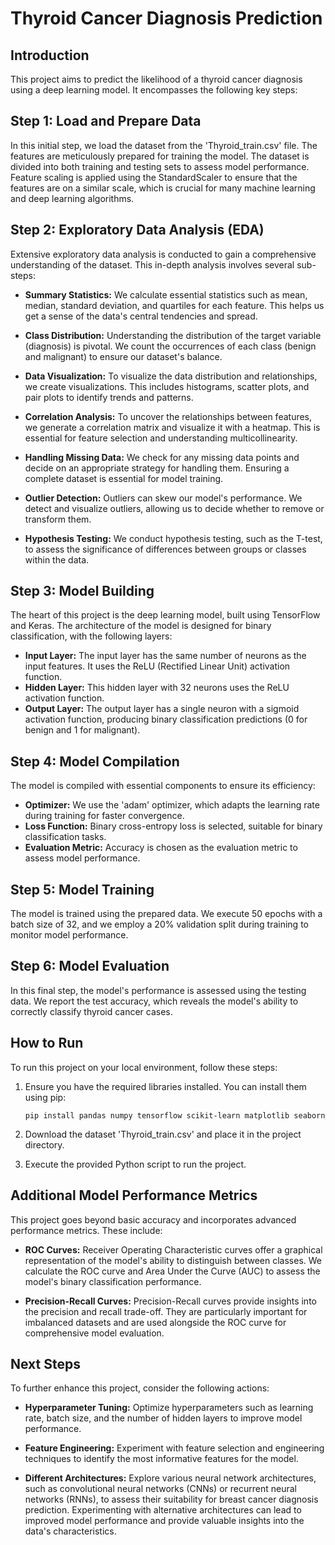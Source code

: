 # Thyroid Cancer Diagnosis Prediction

## Introduction
This project aims to predict the likelihood of a thyroid cancer diagnosis using a deep learning model. It encompasses the following key steps:

## Step 1: Load and Prepare Data
In this initial step, we load the dataset from the 'Thyroid_train.csv' file. The features are meticulously prepared for training the model. The dataset is divided into both training and testing sets to assess model performance. Feature scaling is applied using the StandardScaler to ensure that the features are on a similar scale, which is crucial for many machine learning and deep learning algorithms.

## Step 2: Exploratory Data Analysis (EDA)
Extensive exploratory data analysis is conducted to gain a comprehensive understanding of the dataset. This in-depth analysis involves several sub-steps:

- **Summary Statistics:** We calculate essential statistics such as mean, median, standard deviation, and quartiles for each feature. This helps us get a sense of the data's central tendencies and spread.

- **Class Distribution:** Understanding the distribution of the target variable (diagnosis) is pivotal. We count the occurrences of each class (benign and malignant) to ensure our dataset's balance.

- **Data Visualization:** To visualize the data distribution and relationships, we create visualizations. This includes histograms, scatter plots, and pair plots to identify trends and patterns.

- **Correlation Analysis:** To uncover the relationships between features, we generate a correlation matrix and visualize it with a heatmap. This is essential for feature selection and understanding multicollinearity.

- **Handling Missing Data:** We check for any missing data points and decide on an appropriate strategy for handling them. Ensuring a complete dataset is essential for model training.

- **Outlier Detection:** Outliers can skew our model's performance. We detect and visualize outliers, allowing us to decide whether to remove or transform them.

- **Hypothesis Testing:** We conduct hypothesis testing, such as the T-test, to assess the significance of differences between groups or classes within the data.

## Step 3: Model Building
The heart of this project is the deep learning model, built using TensorFlow and Keras. The architecture of the model is designed for binary classification, with the following layers:

- **Input Layer:** The input layer has the same number of neurons as the input features. It uses the ReLU (Rectified Linear Unit) activation function.
- **Hidden Layer:** This hidden layer with 32 neurons uses the ReLU activation function.
- **Output Layer:** The output layer has a single neuron with a sigmoid activation function, producing binary classification predictions (0 for benign and 1 for malignant).

## Step 4: Model Compilation
The model is compiled with essential components to ensure its efficiency:

- **Optimizer:** We use the 'adam' optimizer, which adapts the learning rate during training for faster convergence.
- **Loss Function:** Binary cross-entropy loss is selected, suitable for binary classification tasks.
- **Evaluation Metric:** Accuracy is chosen as the evaluation metric to assess model performance.

## Step 5: Model Training
The model is trained using the prepared data. We execute 50 epochs with a batch size of 32, and we employ a 20% validation split during training to monitor model performance.

## Step 6: Model Evaluation
In this final step, the model's performance is assessed using the testing data. We report the test accuracy, which reveals the model's ability to correctly classify thyroid cancer cases.

## How to Run
To run this project on your local environment, follow these steps:

1. Ensure you have the required libraries installed. You can install them using pip:

       pip install pandas numpy tensorflow scikit-learn matplotlib seaborn

2. Download the dataset 'Thyroid_train.csv' and place it in the project directory.

3. Execute the provided Python script to run the project.

## Additional Model Performance Metrics
This project goes beyond basic accuracy and incorporates advanced performance metrics. These include:

- **ROC Curves:** Receiver Operating Characteristic curves offer a graphical representation of the model's ability to distinguish between classes. We calculate the ROC curve and Area Under the Curve (AUC) to assess the model's binary classification performance.

- **Precision-Recall Curves:** Precision-Recall curves provide insights into the precision and recall trade-off. They are particularly important for imbalanced datasets and are used alongside the ROC curve for comprehensive model evaluation.

## Next Steps
To further enhance this project, consider the following actions:

- **Hyperparameter Tuning:** Optimize hyperparameters such as learning rate, batch size, and the number of hidden layers to improve model performance.

- **Feature Engineering:** Experiment with feature selection and engineering techniques to identify the most informative features for the model.

- **Different Architectures:** Explore various neural network architectures, such as convolutional neural networks (CNNs) or recurrent neural networks (RNNs), to assess their suitability for breast cancer diagnosis prediction. Experimenting with alternative architectures can lead to improved model performance and provide valuable insights into the data's characteristics.
